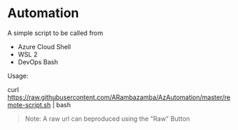 # Automation

A simple script to be called from

- Azure Cloud Shell
- WSL 2
- DevOps Bash

Usage:

curl https://raw.githubusercontent.com/ARambazamba/AzAutomation/master/remote-script.sh | bash

>Note: A raw url can beproduced using the "Raw" Button